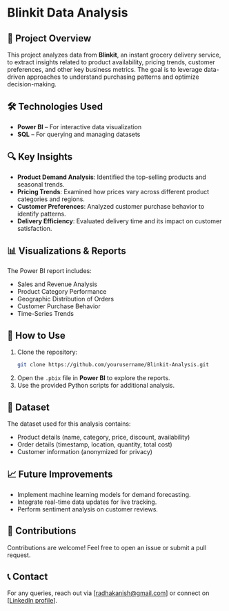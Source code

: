 # Blinkit Data Analysis

## 📌 Project Overview
This project analyzes data from **Blinkit**, an instant grocery delivery service, to extract insights related to product availability, pricing trends, customer preferences, and other key business metrics. The goal is to leverage data-driven approaches to understand purchasing patterns and optimize decision-making.

## 🛠️ Technologies Used
- **Power BI** – For interactive data visualization
- **SQL** – For querying and managing datasets

## 🔍 Key Insights
- **Product Demand Analysis**: Identified the top-selling products and seasonal trends.
- **Pricing Trends**: Examined how prices vary across different product categories and regions.
- **Customer Preferences**: Analyzed customer purchase behavior to identify patterns.
- **Delivery Efficiency**: Evaluated delivery time and its impact on customer satisfaction.

## 📊 Visualizations & Reports
The Power BI report includes:
- Sales and Revenue Analysis
- Product Category Performance
- Geographic Distribution of Orders
- Customer Purchase Behavior
- Time-Series Trends

## 🚀 How to Use
1. Clone the repository:
   ```sh
   git clone https://github.com/yourusername/Blinkit-Analysis.git
   ```
2. Open the `.pbix` file in **Power BI** to explore the reports.
3. Use the provided Python scripts for additional analysis.

## 📂 Dataset
The dataset used for this analysis contains:
- Product details (name, category, price, discount, availability)
- Order details (timestamp, location, quantity, total cost)
- Customer information (anonymized for privacy)

## 📈 Future Improvements
- Implement machine learning models for demand forecasting.
- Integrate real-time data updates for live tracking.
- Perform sentiment analysis on customer reviews.

## 🤝 Contributions
Contributions are welcome! Feel free to open an issue or submit a pull request.

## 📞 Contact
For any queries, reach out via [radhakanish@gmail.com] or connect on [[LinkedIn profile](https://www.linkedin.com/in/kanishka-r-032443219/)].

